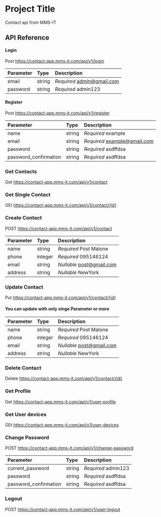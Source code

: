 # Project Title

Contact api from MMS-IT


## API Reference

#### Login

  Post https://contact-app.mms-it.com/api/v1/login

| Parameter | Type     | Description                |
| :-------- | :------- | :------------------------- |
| email | string | *Required* admin@gmail.com |
| password | string | *Required* admin123 |


#### Register

  Post https://contact-app.mms-it.com/api/v1/register

| Parameter | Type     | Description                |
| :-------- | :------- | :------------------------- |
| name | string | *Required* example |
| email | string | *Required* example@gmail.com |
| password | string | *Required* asdffdsa |
| password_confirmation | string | *Required* asdffdsa |




### Get Contacts

  Get https://contact-app.mms-it.com/api/v1/contact


### Get Single Contact

  GEt https://contact-app.mms-it.com/api/v1/contact/{id}

### Create Contact

  POST https://contact-app.mms-it.com/api/v1/contact

| Parameter | Type     | Description                |
| :-------- | :------- | :------------------------- |
| name | string | *Required* Post Malone |
| phone | integer | *Required* 095146124 |
| email | string | *Nullable* post@gmail.com |
| address | string | *Nullable* NewYork |

### Update Contact

  Put https://contact-app.mms-it.com/api/v1/contact/{id}
  #### You can update with only singe Parameter or more
| Parameter | Type     | Description                |
| :-------- | :------- | :------------------------- |
| name | string | *Required* Post Malone |
| phone | integer | *Required* 095146124 |
| email | string | *Nullable* post@gmail.com |
| address | string | *Nullable* NewYork |

### Delete Contact

  Delete https://contact-app.mms-it.com/api/v1/contact/{id}






### Get Profile

  Get https://contact-app.mms-it.com/api/v1/user-profile


### Get User devices

  GEt https://contact-app.mms-it.com/api/v1/user-devices

### Change Password

  POST https://contact-app.mms-it.com/api/v1/change-password

| Parameter | Type     | Description                |
| :-------- | :------- | :------------------------- |
| current_password | string | *Required* admin123 |
| password | string | *Required* asdffdsa |
| password_confirmation | string | *Required* asdffdsa |

### Logout

  POST https://contact-app.mms-it.com/api/v1/user-logout
